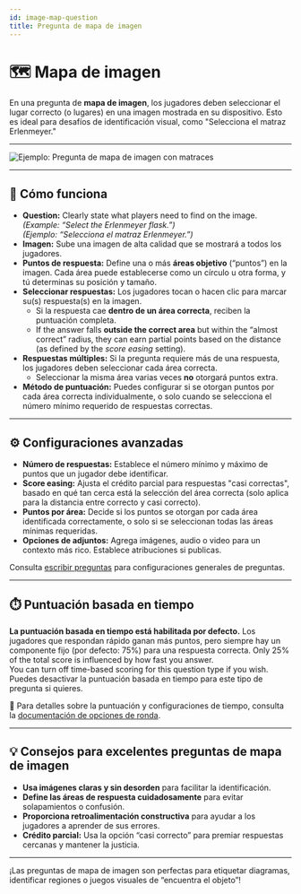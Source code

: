 ```yaml
---
id: image-map-question
title: Pregunta de mapa de imagen
---
```


# 🗺️ Mapa de imagen

En una pregunta de **mapa de imagen**, los jugadores deben seleccionar el lugar correcto (o lugares) en una imagen mostrada en su dispositivo. Esto es ideal para desafíos de identificación visual, como "Selecciona el matraz Erlenmeyer."

---

![Ejemplo: Pregunta de mapa de imagen con matraces](/images/question-modes/image-map/image-map-example.png)

---

## 📝 Cómo funciona

- **Question:** Clearly state what players need to find on the image.\
  _(Example: “Select the Erlenmeyer flask.”)_\
  _(Ejemplo: “Selecciona el matraz Erlenmeyer.”)_
- **Imagen:** Sube una imagen de alta calidad que se mostrará a todos los jugadores.
- **Puntos de respuesta:** Define una o más **áreas objetivo** (“puntos”) en la imagen. Cada área puede establecerse como un círculo u otra forma, y tú determinas su posición y tamaño.
- **Seleccionar respuestas:** Los jugadores tocan o hacen clic para marcar su(s) respuesta(s) en la imagen.
  - Si la respuesta cae **dentro de un área correcta**, reciben la puntuación completa.
  - If the answer falls **outside the correct area** but within the “almost correct” radius, they can earn partial points based on the distance (as defined by the _score easing_ setting).
- **Respuestas múltiples:** Si la pregunta requiere más de una respuesta, los jugadores deben seleccionar cada área correcta.
  - Seleccionar la misma área varias veces **no** otorgará puntos extra.
- **Método de puntuación:** Puedes configurar si se otorgan puntos por cada área correcta individualmente, o solo cuando se selecciona el número mínimo requerido de respuestas correctas.

---

## ⚙️ Configuraciones avanzadas

- **Número de respuestas:** Establece el número mínimo y máximo de puntos que un jugador debe identificar.
- **Score easing:** Ajusta el crédito parcial para respuestas "casi correctas", basado en qué tan cerca está la selección del área correcta (solo aplica para la distancia entre correcto y casi correcto).
- **Puntos por área:** Decide si los puntos se otorgan por cada área identificada correctamente, o solo si se seleccionan todas las áreas mínimas requeridas.
- **Opciones de adjuntos:** Agrega imágenes, audio o video para un contexto más rico. Establece atribuciones si publicas.

Consulta [escribir preguntas](../editor/005-writing-questions.md) para configuraciones generales de preguntas.

---

## ⏱️ Puntuación basada en tiempo

**La puntuación basada en tiempo está habilitada por defecto.** Los jugadores que respondan rápido ganan más puntos, pero siempre hay un componente fijo (por defecto: 75%) para una respuesta correcta. Only 25% of the total score is influenced by how fast you answer.\
You can turn off time-based scoring for this question type if you wish.\
Puedes desactivar la puntuación basada en tiempo para este tipo de pregunta si quieres.

📘 Para detalles sobre la puntuación y configuraciones de tiempo, consulta la [documentación de opciones de ronda](../editor/008-round-options.md#scoring).

---

## 💡 Consejos para excelentes preguntas de mapa de imagen

- **Usa imágenes claras y sin desorden** para facilitar la identificación.
- **Define las áreas de respuesta cuidadosamente** para evitar solapamientos o confusión.
- **Proporciona retroalimentación constructiva** para ayudar a los jugadores a aprender de sus errores.
- **Crédito parcial:** Usa la opción “casi correcto” para premiar respuestas cercanas y mantener la justicia.

---

¡Las preguntas de mapa de imagen son perfectas para etiquetar diagramas, identificar regiones o juegos visuales de “encuentra el objeto”!
